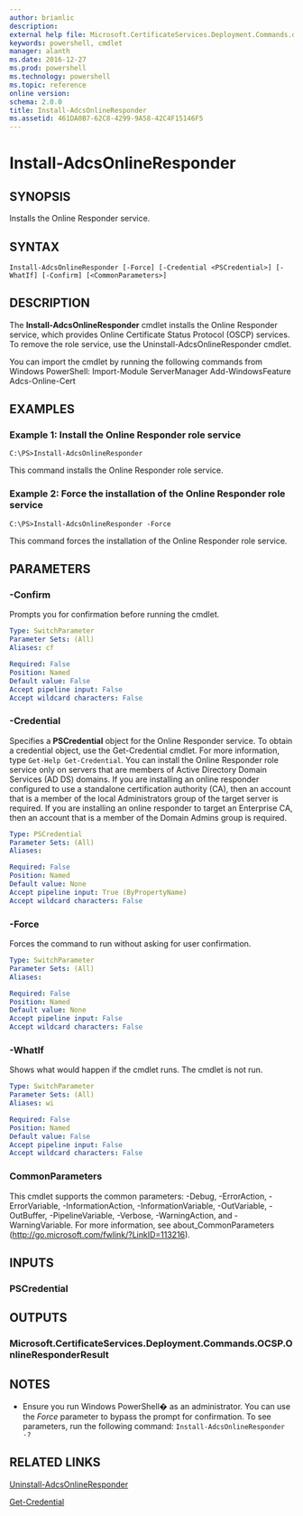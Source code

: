 ```yaml
---
author: brianlic
description: 
external help file: Microsoft.CertificateServices.Deployment.Commands.dll-Help.xml
keywords: powershell, cmdlet
manager: alanth
ms.date: 2016-12-27
ms.prod: powershell
ms.technology: powershell
ms.topic: reference
online version: 
schema: 2.0.0
title: Install-AdcsOnlineResponder
ms.assetid: 461DA0B7-62C8-4299-9A58-42C4F15146F5
---
```


# Install-AdcsOnlineResponder

## SYNOPSIS
Installs the Online Responder service.

## SYNTAX

```
Install-AdcsOnlineResponder [-Force] [-Credential <PSCredential>] [-WhatIf] [-Confirm] [<CommonParameters>]
```

## DESCRIPTION
The **Install-AdcsOnlineResponder** cmdlet installs the Online Responder service, which provides Online Certificate Status Protocol (OSCP) services.
To remove the role service, use the Uninstall-AdcsOnlineResponder cmdlet.

You can import the cmdlet by running the following commands from Windows PowerShell:
Import-Module ServerManager
Add-WindowsFeature Adcs-Online-Cert

## EXAMPLES

### Example 1: Install the Online Responder role service
```
C:\PS>Install-AdcsOnlineResponder
```

This command installs the Online Responder role service.

### Example 2: Force the installation of the Online Responder role service
```
C:\PS>Install-AdcsOnlineResponder -Force
```

This command forces the installation of the Online Responder role service.

## PARAMETERS

### -Confirm
Prompts you for confirmation before running the cmdlet.

```yaml
Type: SwitchParameter
Parameter Sets: (All)
Aliases: cf

Required: False
Position: Named
Default value: False
Accept pipeline input: False
Accept wildcard characters: False
```

### -Credential
Specifies a **PSCredential** object for the Online Responder service.
To obtain a credential object, use the Get-Credential cmdlet.
For more information, type `Get-Help Get-Credential`.
You can install the Online Responder role service only on servers that are members of Active Directory Domain Services (AD DS) domains.
If you are installing an online responder configured to use a standalone certification authority (CA), then an account that is a member of the local Administrators group of the target server is required.
If you are installing an online responder to target an Enterprise CA, then an account that is a member of the Domain Admins group is required.

```yaml
Type: PSCredential
Parameter Sets: (All)
Aliases: 

Required: False
Position: Named
Default value: None
Accept pipeline input: True (ByPropertyName)
Accept wildcard characters: False
```

### -Force
Forces the command to run without asking for user confirmation.

```yaml
Type: SwitchParameter
Parameter Sets: (All)
Aliases: 

Required: False
Position: Named
Default value: None
Accept pipeline input: False
Accept wildcard characters: False
```

### -WhatIf
Shows what would happen if the cmdlet runs.
The cmdlet is not run.

```yaml
Type: SwitchParameter
Parameter Sets: (All)
Aliases: wi

Required: False
Position: Named
Default value: False
Accept pipeline input: False
Accept wildcard characters: False
```

### CommonParameters
This cmdlet supports the common parameters: -Debug, -ErrorAction, -ErrorVariable, -InformationAction, -InformationVariable, -OutVariable, -OutBuffer, -PipelineVariable, -Verbose, -WarningAction, and -WarningVariable. For more information, see about_CommonParameters (http://go.microsoft.com/fwlink/?LinkID=113216).

## INPUTS

### PSCredential

## OUTPUTS

### Microsoft.CertificateServices.Deployment.Commands.OCSP.OnlineResponderResult

## NOTES
* Ensure you run Windows PowerShell� as an administrator. You can use the *Force* parameter to bypass the prompt for confirmation.
To see parameters, run the following command: `Install-AdcsOnlineResponder -?`

## RELATED LINKS

[Uninstall-AdcsOnlineResponder](./Uninstall-AdcsOnlineResponder.md)

[Get-Credential](http://go.microsoft.com/fwlink/?LinkID=293936)

